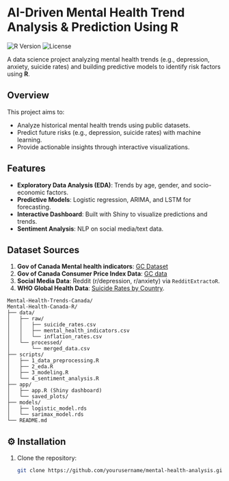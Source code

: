# AI-Driven Mental Health Trend Analysis & Prediction Using R

![R Version](https://img.shields.io/badge/R-4.3.2-blue)
![License](https://img.shields.io/badge/License-MIT-green)

A data science project analyzing mental health trends (e.g., depression, anxiety, suicide rates) and building predictive models to identify risk factors using **R**.

## Overview
This project aims to:
- Analyze historical mental health trends using public datasets.
- Predict future risks (e.g., depression, suicide rates) with machine learning.
- Provide actionable insights through interactive visualizations.

## Features
- **Exploratory Data Analysis (EDA)**: Trends by age, gender, and socio-economic factors.
- **Predictive Models**: Logistic regression, ARIMA, and LSTM for forecasting.
- **Interactive Dashboard**: Built with Shiny to visualize predictions and trends.
- **Sentiment Analysis**: NLP on social media/text data.

## Dataset Sources
1. **Gov of Canada Mental health indicators**: [GC Dataset](https://open.canada.ca/data/dataset/a9863f45-6a1a-4277-ae0f-2d9cb61d413a/resource/2caa55d4-370c-41bc-a662-5ee67da3c074)
2. **Gov of Canada Consumer Price Index Data**: [GC data](https://www150.statcan.gc.ca/t1/tbl1/en/tv.action?pid=1810000401&pickMembers%5B0%5D=1.2&cubeTimeFrame.startMonth=01&cubeTimeFrame.startYear=2002&cubeTimeFrame.endMonth=12&cubeTimeFrame.endYear=2022&referencePeriods=20020101%2C20221201)
3. **Social Media Data**: Reddit (r/depression, r/anxiety) via `RedditExtractoR`.
4. **WHO Global Health Data**: [Suicide Rates by Country](https://www.who.int/data/gho).
```
Mental-Health-Trends-Canada/
Mental-Health-Canada-R/
├── data/
│   ├── raw/
│   │   ├── suicide_rates.csv
│   │   ├── mental_health_indicators.csv
│   │   └── inflation_rates.csv
│   └── processed/
│       └── merged_data.csv
├── scripts/
│   ├── 1_data_preprocessing.R
│   ├── 2_eda.R
│   ├── 3_modeling.R
│   └── 4_sentiment_analysis.R
├── app/
│   ├── app.R (Shiny dashboard)
│   └── saved_plots/
├── models/
│   ├── logistic_model.rds
│   └── sarimax_model.rds
└── README.md
```
## ⚙️ Installation
1. Clone the repository:
   ```bash
   git clone https://github.com/yourusername/mental-health-analysis.git
